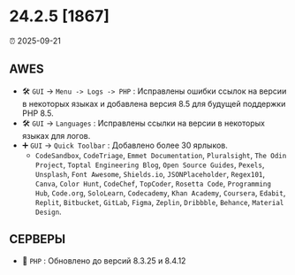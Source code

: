 # 24.2.5 [1867]

⏰ 2025-09-21

## AWES
- 🛠️ `GUI` -> `Menu -> Logs -> PHP` : Исправлены ошибки ссылок на версии в некоторых языках и добавлена версия 8.5 для будущей поддержки PHP 8.5.
- 🛠️ `GUI` -> `Languages` : Исправлены ссылки на версии в некоторых языках для логов.
- ➕ `GUI` -> `Quick Toolbar` : Добавлено более 30 ярлыков.
    - `CodeSandbox`, `CodeTriage`, `Emmet Documentation`, `Pluralsight`, `The Odin Project`, `Toptal Engineering Blog`, `Open Source Guides`, `Pexels`, `Unsplash`, `Font Awesome`, `Shields.io`, `JSONPlaceholder`, `Regex101`, `Canva`, `Color Hunt`, `CodeChef`, `TopCoder`, `Rosetta Code`, `Programming Hub`, `Code.org`, `SoloLearn`, `Codecademy`, `Khan Academy`, `Coursera`, `Edabit`, `Replit`, `Bitbucket`, `GitLab`, `Figma`, `Zeplin`, `Dribbble`, `Behance`, `Material Design`.

## СЕРВЕРЫ
- 🔄 `PHP` : Обновлено до версий 8.3.25 и 8.4.12
